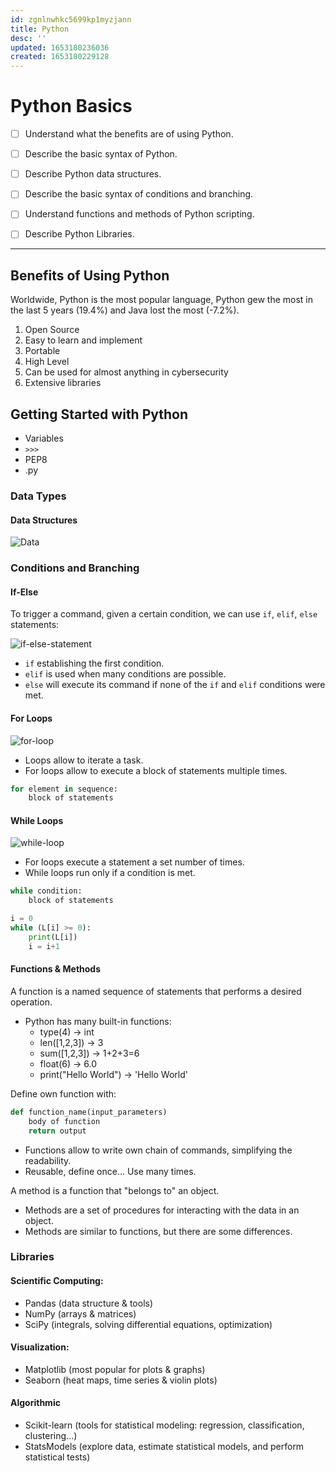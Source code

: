 ```yaml
---
id: zgnlnwhkc5699kp1myzjann
title: Python
desc: ''
updated: 1653180236036
created: 1653180229128
---
```


# Python Basics

- [ ] Understand what the benefits are of using Python.

- [ ] Describe the basic syntax of Python.
- [ ] Describe Python data structures.
- [ ] Describe the basic syntax of conditions and branching.

- [ ] Understand functions and methods of Python scripting.
- [ ] Describe Python Libraries.
---

## Benefits of Using Python

Worldwide, Python is the most popular language, Python gew the most in the last 5 years (19.4%) and Java lost the most (-7.2%).

1. Open Source
2. Easy to learn and implement
3. Portable
4. High Level
5. Can be used for almost anything in cybersecurity
6. Extensive libraries

## Getting Started with Python

- Variables
- `>>>`
- PEP8
- .py

### Data Types

#### Data Structures

![Data](https://miro.medium.com/max/3576/1*QfI8H_8HplGa1v9IrrWjBA.png)

### Conditions and Branching

#### If-Else

To trigger a command, given a certain condition, we can use `if`, `elif`, `else` statements:

![if-else-statement](https://cdn.educba.com/academy/wp-content/uploads/2019/09/If-Else-Statement-in-Python.png)

- `if` establishing the first condition.
- `elif` is used when many conditions are possible.
- `else` will execute its command if none of the `if` and `elif` conditions were met.

#### For Loops

![for-loop](https://cdn.techbeamers.com/wp-content/uploads/2018/08/Python-For-Loop-Flowchart.png)

- Loops allow to iterate a task.
- For loops allow to execute a block of statements multiple times.

``` python
for element in sequence:
    block of statements
```

#### While Loops

![while-loop](https://files.realpython.com/media/t.899f357dd948.png)

- For loops execute a statement a set number of times.
- While loops run only if a condition is met.

``` python
while condition:
    block of statements
```

``` python
i = 0
while (L[i] >= 0):
    print(L[i])
    i = i+1
```

#### Functions & Methods

A function is a named sequence of statements that performs a desired operation.

- Python has many built-in functions:
  - type(4) &rarr; int
  - len([1,2,3]) &rarr; 3
  - sum([1,2,3]) &rarr; 1+2+3=6
  - float(6) &rarr; 6.0
  - print("Hello World") &rarr; 'Hello World'

Define own function with:

``` python
def function_name(input_parameters)
    body of function
    return output
```

- Functions allow to write own chain of commands, simplifying the readability.
- Reusable, define once... Use many times.

A method is a function that "belongs to" an object.

- Methods are a set of procedures for interacting with the data in an object.
- Methods are similar to functions, but there are some differences.

### Libraries

#### Scientific Computing:

- Pandas (data structure & tools)
- NumPy (arrays & matrices)
- SciPy (integrals, solving differential equations, optimization)

#### Visualization:

- Matplotlib (most popular for plots & graphs)
- Seaborn (heat maps, time series & violin plots)

#### Algorithmic

- Scikit-learn (tools for statistical modeling: regression, classification, clustering...)
- StatsModels (explore data, estimate statistical models, and perform statistical tests)